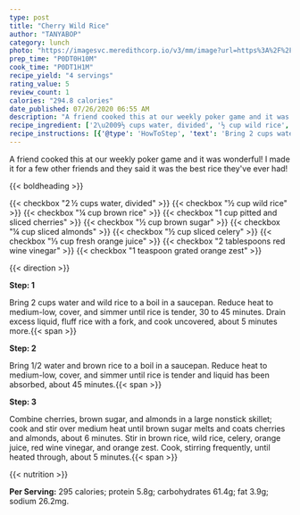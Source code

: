 ```yaml
---
type: post
title: "Cherry Wild Rice"
author: "TANYABOP"
category: lunch
photo: "https://imagesvc.meredithcorp.io/v3/mm/image?url=https%3A%2F%2Fimages.media-allrecipes.com%2Fuserphotos%2F5672359.jpg"
prep_time: "P0DT0H10M"
cook_time: "P0DT1H1M"
recipe_yield: "4 servings"
rating_value: 5
review_count: 1
calories: "294.8 calories"
date_published: 07/26/2020 06:55 AM
description: "A friend cooked this at our weekly poker game and it was wonderful! I made it for a few other friends and they said it was the best rice they've ever had!"
recipe_ingredient: ['2\u2009½ cups water, divided', '½ cup wild rice', '¼ cup brown rice', '1 cup pitted and sliced cherries', '½ cup brown sugar', '¼ cup sliced almonds', '½ cup sliced celery', '⅓ cup fresh orange juice', '2 tablespoons red wine vinegar', '1 teaspoon grated orange zest']
recipe_instructions: [{'@type': 'HowToStep', 'text': 'Bring 2 cups water and wild rice to a boil in a saucepan. Reduce heat to medium-low, cover, and simmer until rice is tender, 30 to 45 minutes. Drain excess liquid, fluff rice with a fork, and cook uncovered, about 5 minutes more.\n'}, {'@type': 'HowToStep', 'text': 'Bring 1/2 water and brown rice to a boil in a saucepan. Reduce heat to medium-low, cover, and simmer until rice is tender and liquid has been absorbed, about 45 minutes.\n'}, {'@type': 'HowToStep', 'text': 'Combine cherries, brown sugar, and almonds in a large nonstick skillet; cook and stir over medium heat until brown sugar melts and coats cherries and almonds, about 6 minutes. Stir in brown rice, wild rice, celery, orange juice, red wine vinegar, and orange zest. Cook, stirring frequently, until heated through, about 5 minutes.\n'}]
---
```


A friend cooked this at our weekly poker game and it was wonderful! I made it for a few other friends and they said it was the best rice they've ever had! 

{{< boldheading >}}

{{< checkbox "2 ½ cups water, divided" >}}
{{< checkbox "½ cup wild rice" >}}
{{< checkbox "¼ cup brown rice" >}}
{{< checkbox "1 cup pitted and sliced cherries" >}}
{{< checkbox "½ cup brown sugar" >}}
{{< checkbox "¼ cup sliced almonds" >}}
{{< checkbox "½ cup sliced celery" >}}
{{< checkbox "⅓ cup fresh orange juice" >}}
{{< checkbox "2 tablespoons red wine vinegar" >}}
{{< checkbox "1 teaspoon grated orange zest" >}}


{{< direction >}}

**Step: 1**

Bring 2 cups water and wild rice to a boil in a saucepan. Reduce heat to medium-low, cover, and simmer until rice is tender, 30 to 45 minutes. Drain excess liquid, fluff rice with a fork, and cook uncovered, about 5 minutes more.{{< span >}}

**Step: 2**

Bring 1/2 water and brown rice to a boil in a saucepan. Reduce heat to medium-low, cover, and simmer until rice is tender and liquid has been absorbed, about 45 minutes.{{< span >}}

**Step: 3**

Combine cherries, brown sugar, and almonds in a large nonstick skillet; cook and stir over medium heat until brown sugar melts and coats cherries and almonds, about 6 minutes. Stir in brown rice, wild rice, celery, orange juice, red wine vinegar, and orange zest. Cook, stirring frequently, until heated through, about 5 minutes.{{< span >}}

{{< nutrition >}}

**Per Serving:** 295 calories; protein 5.8g; carbohydrates 61.4g; fat 3.9g; sodium 26.2mg.